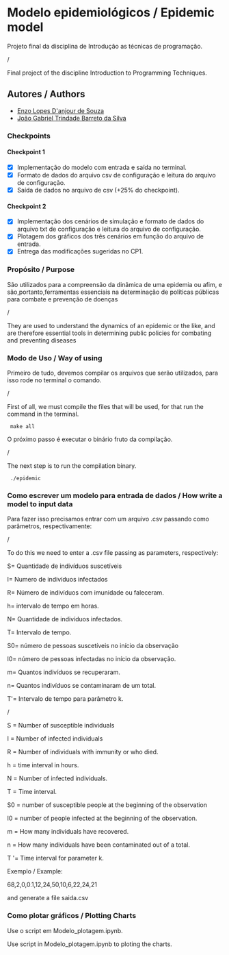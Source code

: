 # Modelo epidemiológicos / Epidemic model
Projeto final da disciplina de Introdução as técnicas de programação. 

/ 

Final project of the discipline Introduction to Programming Techniques.

## Autores / Authors
- [Enzo Lopes D'anjour de Souza](https://github.com/enzodanjour)
- [João Gabriel Trindade Barreto da Silva](https://github.com/JGabrielt)

### Checkpoints
#### Checkpoint 1
- [x] Implementação do modelo com entrada e saída no terminal.
- [x] Formato de dados do arquivo csv de configuração e leitura do arquivo de configuração.
- [x] Saída de dados no arquivo de csv (+25% do checkpoint).

#### Checkpoint 2
- [x] Implementação dos cenários de simulação e formato de dados do arquivo txt
de configuração e leitura do arquivo de configuração.
- [x] Plotagem dos gráficos dos três cenários em função do arquivo de entrada.
- [x] Entrega das modificações sugeridas no CP1.

### Propósito / Purpose
São utilizados para a compreensão da dinâmica de uma epidemia ou afim, e são,portanto,ferramentas essenciais na determinação de políticas públicas para combate e prevenção de doenças 

/ 

They are used to understand the dynamics of an epidemic or the like, and are therefore essential tools in determining public policies for combating and preventing diseases

### Modo de Uso / Way of using
Primeiro de tudo, devemos compilar os arquivos que serão utilizados, para isso rode no terminal o comando.

/


First of all, we must compile the files that will be used, for that run the command in the terminal.

`` 
make all
``

O próximo passo é executar o binário fruto da compilação.

/ 


The next step is to run the compilation binary.

`` 
./epidemic
``

### Como escrever um modelo para entrada de dados / How write a model to input data

Para fazer isso precisamos entrar com um arquivo .csv passando como parâmetros, respectivamente:

/

To do this we need to enter a .csv file passing as parameters, respectively:

S= Quantidade de indivíduos suscetíveis

I= Numero de indivíduos infectados

R= Número de indivíduos com imunidade ou faleceram.

h= intervalo de tempo em horas.

N= Quantidade de indivíduos infectados.

T= Intervalo de tempo.

S0= número de pessoas suscetíveis no início da observação

I0= número de pessoas infectadas no início da observação.

m= Quantos indivíduos se recuperaram.

n= Quantos indivíduos se contaminaram de um total.

T'= Intervalo de tempo para parâmetro k.

/

S = Number of susceptible individuals

I = Number of infected individuals

R = Number of individuals with immunity or who died.

h = time interval in hours.

N = Number of infected individuals.

T = Time interval.

S0 = number of susceptible people at the beginning of the observation

I0 = number of people infected at the beginning of the observation.

m = How many individuals have recovered.

n = How many individuals have been contaminated out of a total.

T '= Time interval for parameter k.


Exemplo / Example:

68,2,0,0.1,12,24,50,10,6,22,24,21 

and generate a file saida.csv


### Como plotar gráficos / Plotting Charts

Use o script em Modelo_plotagem.ipynb.

Use script in Modelo_plotagem.ipynb to ploting the charts.
